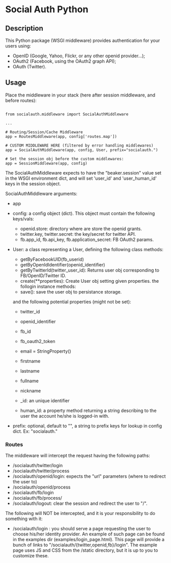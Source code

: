 # Social Auth Python

## Description

This Python package (WSGI middleware) provides authentication for your users using:

  - OpenID (Google, Yahoo, Flickr, or any other openid provider...);
  - OAuth2 (Facebook, using the OAuth2 graph API);
  - OAuth (Twitter).


## Usage

Place the middleware in your stack (here after session middleware, and before routes):

<pre><code>
from socialauth.middleware import SocialAuthMiddleware

...

# Routing/Session/Cache Middleware
app = RoutesMiddleware(app, config['routes.map'])

# CUSTOM MIDDLEWARE HERE (filtered by error handling middlewares)
app = SocialAuthMiddleware(app, config, User, prefix="socialauth.")

# Set the session obj before the custom middlewares:
app = SessionMiddleware(app, config)
</code></pre>

The SocialAuthMiddleware expects to have the "beaker.session" value set in the WSGI environment dict,
and will set 'user_id' and 'user_human_id' keys in the session object.


SocialAuthMiddleware arguments:

 - app
 - config: a config object (dict). This object must contain the
   following keys/vals:
     - openid.store: directory where are store the openid grants.
     - twitter.key, twitter.secret: the key/secret for twitter API.
     - fb.app_id, fb.api_key, fb.application_secret: FB OAuth2 params.

 - User: a class representing a User, defining the following class 
   methods:
     - getByFacebookUID(fb_userid)
     - getByOpenIdIdentifier(openid_identifier)
     - getByTwitterId(twitter_user_id):
         Returns user obj corresponding to FB/OpenID/Twitter ID.
     - create(**properties): Create User obj setting given properties.
   the follogin instance methods:
     - save(): save the user obj to persistance storage.

   and the following potential properties (might not be set):
     - twitter_id
     - openid_identifier
     - fb_id
     - fb_oauth2_token

     - email = StringProperty()
     - firstname
     - lastname
     - fullname
     - nickname

     - _id: an unique identifier
     - human_id: a property method returning a string describing to 
       the user the account he/she is logged-in with.

 - prefix: optional, default to "", a string to prefix keys
   for lookup in config dict. Ex: "socialauth."


### Routes

The middleware will intercept the request having the following paths:

 - /socialauth/twitter/login
 - /socialauth/twitter/process
 - /socialauth/openid/login: expects the "url" parameters (where to redirect the user to)
 - /socialauth/openid/process
 - /socialauth/fb/login
 - /socialauth/fb/process/
 - /socialauth/logout: clear the session and redirect the user to "/".

The following will NOT be intercepted, and it is your responsibility to do something with it:

 - /socialauth/login : you should serve a page requesting the user to choose his/her identity provider.
  An example of such page can be found in the examples dir (examples/login_page.html). This page will provide a bunch of links to "/socialauth/{twitter,openid,fb}/login". The example page uses JS and CSS from the /static directory, but it is up to you to customize these.


